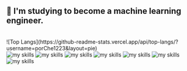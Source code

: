 ## 🌱 I'm studying to become a machine learning engineer.
<br>
![Top Langs](https://github-readme-stats.vercel.app/api/top-langs/?username=porChe1223&layout=pie)
<br>
<img alt="my skills" src="https://skillicons.dev/icons?theme=light&perline=16&i=html,css,tailwind,js,ts,react,materialui,next" />
<img alt="my skills" src="https://skillicons.dev/icons?theme=light&perline=16&i=python,c,cpp,php,java,fastapi,cmake,laravel" />
<img alt="my skills" src="https://skillicons.dev/icons?theme=light&perline=16&i=figma,wordpress" />
<img alt="my skills" src="https://skillicons.dev/icons?theme=light&perline=16&i=opencv,sklearn,pytorch" />
<img alt="my skills" src="https://skillicons.dev/icons?theme=light&perline=16&i=mysql,postgres,prisma" />
<img alt="my skills" src="https://skillicons.dev/icons?theme=light&perline=16&i=docker,ubuntu,linux,powershell,git,github,githubactions" />
<img alt="my skills" src="https://skillicons.dev/icons?theme=light&perline=16&i=azure,gcp" />
<br>

<!--
This repository is a ✨ _special_ ✨ repository because its `README.md` (this file) appears on your GitHub profile.

Here are some ideas to get you started:

- 🔭 I’m currently working on ...
- 🌱 I’m currently learning ...
- 👯 I’m looking to collaborate on ...
- 🤔 I’m looking for help with ...
- 💬 Ask me about ...
- 📫 How to reach me: ...
- 😄 Pronouns: ...
- ⚡ Fun fact: ...
- 🧑‍💻
-->

